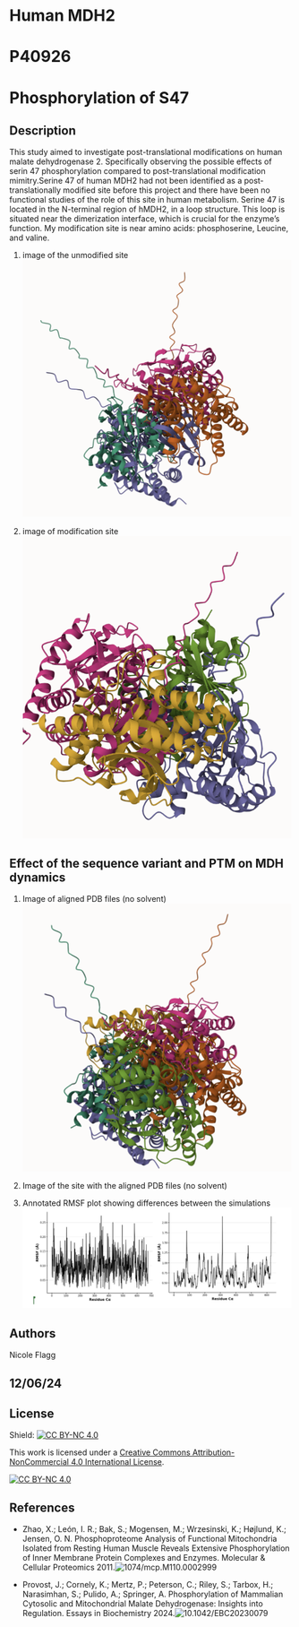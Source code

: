 # Human MDH2
# P40926
# Phosphorylation of S47


## Description

This study aimed to investigate post-translational modifications on human malate dehydrogenase 2. Specifically observing the possible effects of serin 47 phosphorylation compared to post-translational modification mimitry.Serine 47 of human MDH2 had not been identified as a post-translationally modified site before this project and there have been no functional studies of the role of this site in human metabolism. Serine 47 is located in the N-terminal region of hMDH2, in a loop structure. This loop is situated near the dimerization interface, which is crucial for the enzyme’s function. My modification site is near amino acids: phosphoserine, Leucine, and valine. 


1. image of the unmodified site
![Alignment of MDH2, MDH2 with S 47 (orange and green), and S47D (magenta and purple)](images/PTM_mimic_vs_modified.png)

2. image of modification site
![Modification site (magenta and purple) alignment within MDH2 (yellow and green)](images/modified_vs_modelMDH2.png)


## Effect of the sequence variant and PTM on MDH dynamics


1. Image of aligned PDB files (no solvent)
![Mimic,PTM, and unmodified structures aligned](images/mimic.modified.MDH2.png)

2. Image of the site with the aligned PDB files (no solvent)

3. Annotated RMSF plot showing differences between the simulations
![RMSF comparison of the post simulation mimic (left) and the unmodified structure(right)](images/RMSF_plotdifferences.png)


## Authors

Nicole Flagg

## 12/06/24

## License

Shield: [![CC BY-NC 4.0][cc-by-nc-shield]][cc-by-nc]

This work is licensed under a
[Creative Commons Attribution-NonCommercial 4.0 International License][cc-by-nc].

[![CC BY-NC 4.0][cc-by-nc-image]][cc-by-nc]

[cc-by-nc]: https://creativecommons.org/licenses/by-nc/4.0/
[cc-by-nc-image]: https://licensebuttons.net/l/by-nc/4.0/88x31.png
[cc-by-nc-shield]: https://img.shields.io/badge/License-CC%20BY--NC%204.0-lightgrey.svg


## References

* Zhao, X.; León, I. R.; Bak, S.; Mogensen, M.; Wrzesinski, K.; Højlund, K.; Jensen, O. N. Phosphoproteome Analysis of Functional Mitochondria Isolated from Resting Human Muscle Reveals Extensive Phosphorylation of Inner Membrane Protein Complexes and Enzymes. Molecular & Cellular Proteomics 2011.![1074/mcp.M110.0002999](https://doi.org/1074/mcp.M110.0002999)

* Provost, J.; Cornely, K.; Mertz, P.; Peterson, C.; Riley, S.; Tarbox, H.; Narasimhan, S.; Pulido, A.; Springer, A. Phosphorylation of Mammalian Cytosolic and Mitochondrial Malate Dehydrogenase: Insights into Regulation. Essays in Biochemistry 2024.![10.1042/EBC20230079](https;//doi.org/10.1042/EBC20230079)
